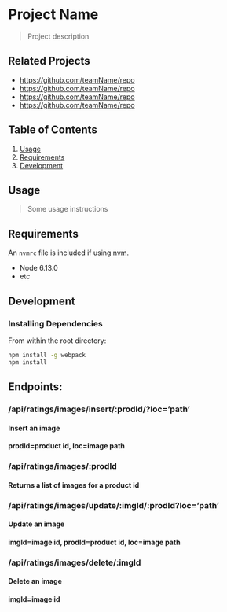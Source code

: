 # Project Name

> Project description

## Related Projects

  - https://github.com/teamName/repo
  - https://github.com/teamName/repo
  - https://github.com/teamName/repo
  - https://github.com/teamName/repo

## Table of Contents

1. [Usage](#Usage)
1. [Requirements](#requirements)
1. [Development](#development)

## Usage

> Some usage instructions

## Requirements

An `nvmrc` file is included if using [nvm](https://github.com/creationix/nvm).

- Node 6.13.0
- etc

## Development

### Installing Dependencies

From within the root directory:

```sh
npm install -g webpack
npm install
```

## Endpoints:
### /api/ratings/images/insert/:prodId/?loc=’path’
#### Insert an image
#### prodId=product id, loc=image path

### /api/ratings/images/:prodId
#### Returns a list of images for a product id

### /api/ratings/images/update/:imgId/:prodId?loc=’path’
#### Update an image
#### imgId=image id, prodId=product id, loc=image path

### /api/ratings/images/delete/:imgId
#### Delete an image
#### imgId=image id
